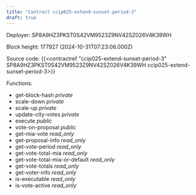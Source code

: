 ```yaml
---
title: "Contract ccip025-extend-sunset-period-3"
draft: true
---
```

Deployer: SP8A9HZ3PKST0S42VM9523Z9NV42SZ026V4K39WH


 



Block height: 177927 (2024-10-31T07:23:06.000Z)

Source code: {{<contractref "ccip025-extend-sunset-period-3" SP8A9HZ3PKST0S42VM9523Z9NV42SZ026V4K39WH ccip025-extend-sunset-period-3>}}

Functions:

* get-block-hash _private_
* scale-down _private_
* scale-up _private_
* update-city-votes _private_
* execute _public_
* vote-on-proposal _public_
* get-mia-vote _read_only_
* get-proposal-info _read_only_
* get-vote-period _read_only_
* get-vote-total-mia _read_only_
* get-vote-total-mia-or-default _read_only_
* get-vote-totals _read_only_
* get-voter-info _read_only_
* is-executable _read_only_
* is-vote-active _read_only_

